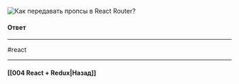 ![Как передавать пропсы в React Router?](https://youtu.be/GZUy2i6QN7o?t=841)

#### Ответ


____
#react

____

#### [[004 React + Redux|Назад]]